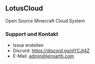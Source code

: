## LotusCloud

Open Source Minecraft Cloud System

### Support und Kontakt
- Issue erstellen
- Discord: https://discord.gg/dYCJt4Z
- E-Mail: admin@lennarth.com
